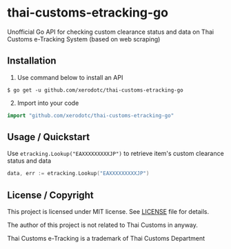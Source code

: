 # thai-customs-etracking-go

Unofficial Go API for checking custom clearance status and data on
Thai Customs e-Tracking System (based on web scraping)

## Installation
1. Use command below to install an API
```
$ go get -u github.com/xerodotc/thai-customs-etracking-go
```
2. Import into your code
```go
import "github.com/xerodotc/thai-customs-etracking-go"
```

## Usage / Quickstart

Use `etracking.Lookup("EAXXXXXXXXXJP")` to retrieve item's custom clearance status and data
```go
data, err := etracking.Lookup("EAXXXXXXXXXJP")
```

## License / Copyright
This project is licensed under MIT license.
See [LICENSE](LICENSE) file for details.

The author of this project is not related to Thai Customs in anyway.

Thai Customs e-Tracking is a trademark of Thai Customs Department
